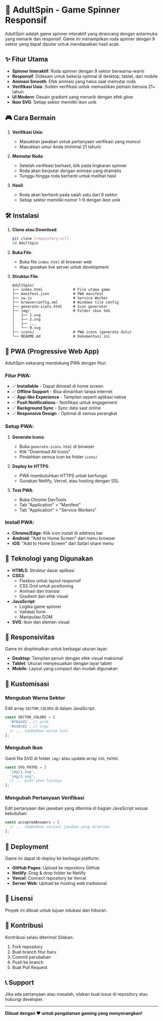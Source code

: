 # 🎰 AdultSpin - Game Spinner Responsif

AdultSpin adalah game spinner interaktif yang dirancang dengan antarmuka yang menarik dan responsif. Game ini menampilkan roda spinner dengan 9 sektor yang dapat diputar untuk mendapatkan hasil acak.

## ✨ Fitur Utama

- **Spinner Interaktif**: Roda spinner dengan 9 sektor berwarna-warni
- **Responsif**: Didesain untuk bekerja optimal di desktop, tablet, dan mobile
- **Animasi Smooth**: Efek animasi yang halus saat memutar roda
- **Verifikasi Usia**: Sistem verifikasi untuk memastikan pemain berusia 21+ tahun
- **UI Modern**: Desain gradient yang menarik dengan efek glow
- **Ikon SVG**: Setiap sektor memiliki ikon unik

## 🎮 Cara Bermain

1. **Verifikasi Usia**: 
   - Masukkan jawaban untuk pertanyaan verifikasi yang muncul
   - Masukkan umur Anda (minimal 21 tahun)

2. **Memutar Roda**:
   - Setelah verifikasi berhasil, klik pada lingkaran spinner
   - Roda akan berputar dengan animasi yang dramatis
   - Tunggu hingga roda berhenti untuk melihat hasil

3. **Hasil**:
   - Roda akan berhenti pada salah satu dari 9 sektor
   - Setiap sektor memiliki nomor 1-9 dengan ikon unik

## 🛠️ Instalasi

1. **Clone atau Download**:
   ```bash
   git clone [repository-url]
   cd AdultSpin
   ```

2. **Buka File**:
   - Buka file `index.html` di browser web
   - Atau gunakan live server untuk development

3. **Struktur File**:
   ```
   AdultSpin/
   ├── index.html              # File utama game
   ├── manifest.json           # PWA manifest
   ├── sw.js                   # Service Worker
   ├── browserconfig.xml       # Windows tile config
   ├── generate-icons.html     # Icon generator
   ├── img/                    # Folder ikon SVG
   │   ├── 1.svg
   │   ├── 2.svg
   │   ├── ...
   │   └── 9.svg
   ├── icons/                  # PWA icons (generate dulu)
   └── README.md               # Dokumentasi ini
   ```

## 📱 PWA (Progressive Web App)

AdultSpin sekarang mendukung PWA dengan fitur:

### **Fitur PWA:**
- ✅ **Installable** - Dapat diinstall di home screen
- ✅ **Offline Support** - Bisa dimainkan tanpa internet
- ✅ **App-like Experience** - Tampilan seperti aplikasi native
- ✅ **Push Notifications** - Notifikasi untuk engagement
- ✅ **Background Sync** - Sync data saat online
- ✅ **Responsive Design** - Optimal di semua perangkat

### **Setup PWA:**
1. **Generate Icons**:
   - Buka `generate-icons.html` di browser
   - Klik "Download All Icons"
   - Pindahkan semua icon ke folder `icons/`

2. **Deploy ke HTTPS**:
   - PWA membutuhkan HTTPS untuk berfungsi
   - Gunakan Netlify, Vercel, atau hosting dengan SSL

3. **Test PWA**:
   - Buka Chrome DevTools
   - Tab "Application" > "Manifest"
   - Tab "Application" > "Service Workers"

### **Install PWA:**
- **Chrome/Edge**: Klik icon install di address bar
- **Android**: "Add to Home Screen" dari menu browser
- **iOS**: "Add to Home Screen" dari Safari share menu

## 🎨 Teknologi yang Digunakan

- **HTML5**: Struktur dasar aplikasi
- **CSS3**: 
  - Flexbox untuk layout responsif
  - CSS Grid untuk positioning
  - Animasi dan transisi
  - Gradient dan efek visual
- **JavaScript**: 
  - Logika game spinner
  - Validasi form
  - Manipulasi DOM
- **SVG**: Ikon dan elemen visual

## 📱 Responsivitas

Game ini dioptimalkan untuk berbagai ukuran layar:

- **Desktop**: Tampilan penuh dengan efek visual maksimal
- **Tablet**: Ukuran menyesuaikan dengan layar tablet
- **Mobile**: Layout yang compact dan mudah digunakan

## 🔧 Kustomisasi

### Mengubah Warna Sektor
Edit array `SECTOR_COLORS` di dalam JavaScript:
```javascript
const SECTOR_COLORS = [
  '#f8a1d1', // pink
  '#a18cd1', // ungu
  // ... tambahkan warna lain
];
```

### Mengubah Ikon
Ganti file SVG di folder `img/` atau update array `SVG_PATHS`:
```javascript
const SVG_PATHS = [
  'img/1.svg',
  'img/2.svg',
  // ... path ikon lainnya
];
```

### Mengubah Pertanyaan Verifikasi
Edit pertanyaan dan jawaban yang diterima di bagian JavaScript sesuai kebutuhan:
```javascript
const acceptedAnswers = [
  // ... tambahkan variasi jawaban yang diterima
];
```

## 🚀 Deployment

Game ini dapat di-deploy ke berbagai platform:

- **GitHub Pages**: Upload ke repository GitHub
- **Netlify**: Drag & drop folder ke Netlify
- **Vercel**: Connect repository ke Vercel
- **Server Web**: Upload ke hosting web tradisional

## 📄 Lisensi

Proyek ini dibuat untuk tujuan edukasi dan hiburan.

## 🤝 Kontribusi

Kontribusi selalu diterima! Silakan:
1. Fork repository
2. Buat branch fitur baru
3. Commit perubahan
4. Push ke branch
5. Buat Pull Request

## 📞 Support

Jika ada pertanyaan atau masalah, silakan buat issue di repository atau hubungi developer.

---

**Dibuat dengan ❤️ untuk pengalaman gaming yang menyenangkan!** 